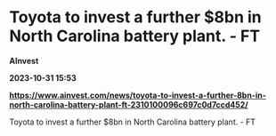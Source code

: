 # Toyota to invest a further $8bn in North Carolina battery plant. - FT
**AInvest**

**2023-10-31 15:53**

**https://www.ainvest.com/news/toyota-to-invest-a-further-8bn-in-north-carolina-battery-plant-ft-2310100096c697c0d7ccd452/**

Toyota to invest a further $8bn in North Carolina battery plant. - FT